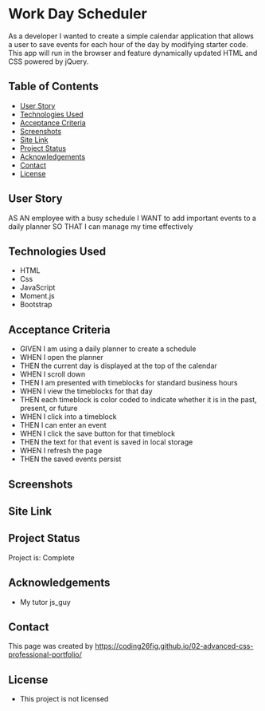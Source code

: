 # Work Day Scheduler
As a developer I wanted to create a simple calendar application that allows a user to save events for each hour of the day by modifying starter code. This app will run in the browser and feature dynamically updated HTML and CSS powered by jQuery.

## Table of Contents
* [User Story](#user-story)
* [Technologies Used](#technologies-used)
* [Acceptance Criteria](#acceptance-criteria)
* [Screenshots](#screenshots)
* [Site Link](#site-link)
* [Project Status](#project-status)
* [Acknowledgements](#acknowledgements)
* [Contact](#contact)
* [License](#license)


## User Story
AS AN employee with a busy schedule
I WANT to add important events to a daily planner
SO THAT I can manage my time effectively


## Technologies Used
- HTML
- Css
- JavaScript
- Moment.js
- Bootstrap


## Acceptance Criteria
- GIVEN I am using a daily planner to create a schedule
- WHEN I open the planner
- THEN the current day is displayed at the top of the calendar
- WHEN I scroll down
- THEN I am presented with timeblocks for standard business hours
- WHEN I view the timeblocks for that day
- THEN each timeblock is color coded to indicate whether it is in the past, present, or future
- WHEN I click into a timeblock
- THEN I can enter an event
- WHEN I click the save button for that timeblock
- THEN the text for that event is saved in local storage
- WHEN I refresh the page
- THEN the saved events persist


## Screenshots



## Site Link 



## Project Status
Project is: Complete


## Acknowledgements
- My tutor js_guy

## Contact
This page was created by https://coding26fig.github.io/02-advanced-css-professional-portfolio/

## License 
- This project is not licensed 


